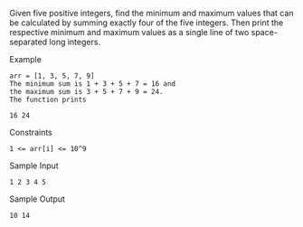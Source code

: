 Given five positive integers, find the minimum and maximum values that can be calculated by summing exactly four of the five integers. Then print the respective minimum and maximum values as a single line of two space-separated long integers.

Example
```
arr = [1, 3, 5, 7, 9]
The minimum sum is 1 + 3 + 5 + 7 = 16 and 
the maximum sum is 3 + 5 + 7 + 9 = 24. 
The function prints

16 24
```
Constraints
```
1 <= arr[i] <= 10^9
```
Sample Input
```
1 2 3 4 5
```
Sample Output
```
10 14
```